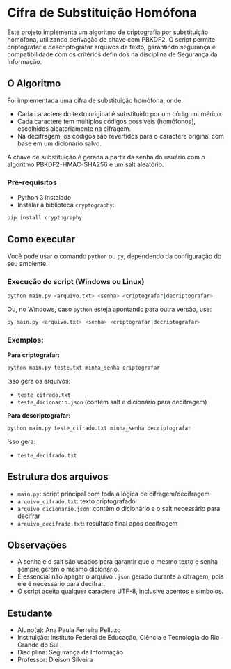 
# Cifra de Substituição Homófona

Este projeto implementa um algoritmo de criptografia por substituição homófona, utilizando derivação de chave com PBKDF2. O script permite criptografar e descriptografar arquivos de texto, garantindo segurança e compatibilidade com os critérios definidos na disciplina de Segurança da Informação.

## O Algoritmo 

Foi implementada uma cifra de substituição homófona, onde:
- Cada caractere do texto original é substituído por um código numérico.
- Cada caractere tem múltiplos códigos possíveis (homófonos), escolhidos aleatoriamente na cifragem.
- Na decifragem, os códigos são revertidos para o caractere original com base em um dicionário salvo.

A chave de substituição é gerada a partir da senha do usuário com o algoritmo PBKDF2-HMAC-SHA256 e um salt aleatório.

### Pré-requisitos

- Python 3 instalado
- Instalar a biblioteca `cryptography`:
```bash
pip install cryptography
```

## Como executar

Você pode usar o comando `python` ou `py`, dependendo da configuração do seu ambiente.

### Execução do script (Windows ou Linux)

```bash
python main.py <arquivo.txt> <senha> <criptografar|decriptografar>
```

Ou, no Windows, caso `python` esteja apontando para outra versão, use:

```bash
py main.py <arquivo.txt> <senha> <criptografar|decriptografar>
```

### Exemplos:

**Para criptografar:**

```bash
python main.py teste.txt minha_senha criptografar
```

Isso gera os arquivos:
- `teste_cifrado.txt`
- `teste_dicionario.json` (contém salt e dicionário para decifragem)

**Para descriptografar:**

```bash
python main.py teste_cifrado.txt minha_senha decriptografar
```

Isso gera:
- `teste_decifrado.txt`

## Estrutura dos arquivos

- `main.py`: script principal com toda a lógica de cifragem/decifragem
- `arquivo_cifrado.txt`: texto criptografado
- `arquivo_dicionario.json`: contém o dicionário e o salt necessário para decifrar
- `arquivo_decifrado.txt`: resultado final após decifragem

## Observações

- A senha e o salt são usados para garantir que o mesmo texto e senha sempre gerem o mesmo dicionário.
- É essencial não apagar o arquivo `.json` gerado durante a cifragem, pois ele é necessário para decifrar.
- O script aceita qualquer caractere UTF-8, inclusive acentos e símbolos.

## Estudante

- Aluno(a): Ana Paula Ferreira Pelluzo  
- Instituição: Instituto Federal de Educação, Ciência e Tecnologia do Rio Grande do Sul 
- Disciplina: Segurança da Informação  
- Professor: Dieison Silveira
